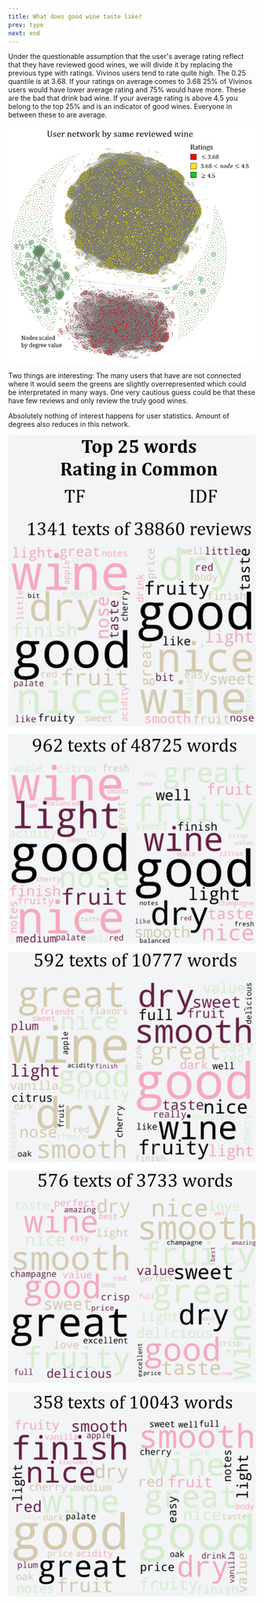 ```yaml
---
title: What does good wine taste like?
prev: type
next: end
---
```

Under the questionable assumption that the user's average rating reflect that they have reviewed good wines, we will divide it by replacing the previous type with ratings. Vivinos users tend to rate quite high. The 0.25 quantile is at 3.68. If your ratings on average comes to 3.68 25% of Vivinos users would have lower average rating and 75% would have more. These are the bad that drink bad wine. If your average rating is above 4.5 you belong to the top 25% and is an indicator of good wines. Everyone in between these to are average.

![](/images/User_Network_RATING.png)

Two things are interesting: The many users that have are not connected where it would seem the greens are slightly overrepresented which could be interpretated in many ways. One very cautious guess could be that these have few reviews and only review the truly good wines.

Absolutely nothing of interest happens for user statistics. Amount of degrees also reduces in this network.



![](/images/rating_1.png)
 
![](/images/rating_2.png)
 
![](/images/rating_3.png)
 
![](/images/rating_4.png)
 
![](/images/rating_5.png)